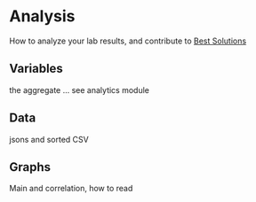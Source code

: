 # <a name="analysis"></a>Analysis

How to analyze your lab results, and contribute to [Best Solutions](#solutions)

## Variables

the aggregate ... see analytics module

## Data

jsons and sorted CSV


## Graphs

Main and correlation, how to read


